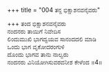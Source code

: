 +++
title = "004 ತನ್ದ ಭಿಕ್ಷಾಶನವನೈವರು"

+++
ತಂದ ಭಿಕ್ಷಾಶನವನೈವರು   
ನಂದನರು ತಾಯಿಗೆ ನಿವೇದಿಸ                     
ಲಿಂದುಮುಖಿ ಭಾಗದ್ವಯವ ಸಾನಂದದಲಿ ಮಾಡಿ   
ಒಂದು ಭಾಗ ವೃಕೋದರಂಗುಳಿ  
ದೊಂದು ಭಾಗವ ತಾನು ನಾಲ್ವರು   
ನಂದನರು ವಿನಿಯೋಗಿಸುವರವನೀಶ ಕೇಳೆಂದ     ॥4॥